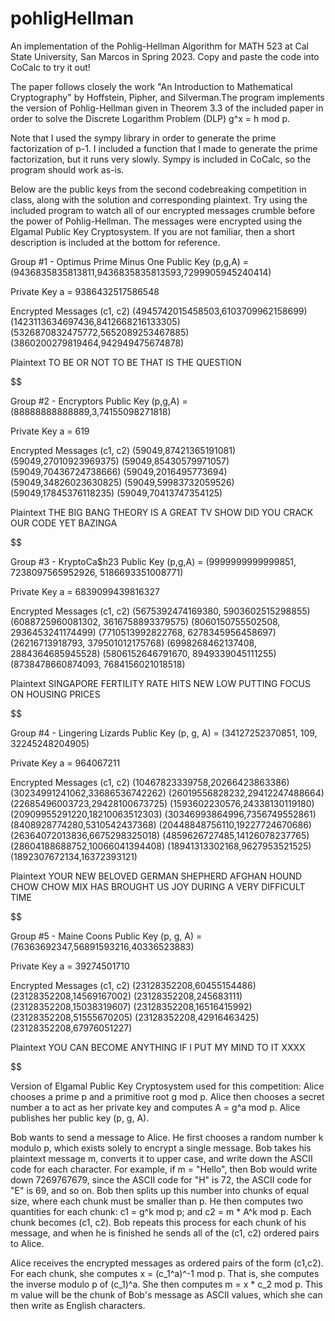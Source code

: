 # pohligHellman
An implementation of the Pohlig-Hellman Algorithm for MATH 523 at Cal State University, San Marcos in Spring 2023. Copy and paste the code into CoCalc to try it out!

The paper follows closely the work "An Introduction to Mathematical Cryptography" by Hoffstein, Pipher, and Silverman.The program implements the version of Pohlig-Hellman given in Theorem 3.3 of the included paper in order to solve the Discrete Logarithm Problem (DLP) g^x = h mod p. 

Note that I used the sympy library in order to generate the prime factorization of p-1. I included a function that I made to generate the prime factorization, but it runs very slowly. Sympy is included in CoCalc, so the program should work as-is.

Below are the public keys from the second codebreaking competition in class, along with the solution and corresponding plaintext. Try using the included program to watch all of our encrypted messages crumble before the power of Pohlig-Hellman. The messages were encrypted using the Elgamal Public Key Cryptosystem. If you are not familiar, then a short description is included at the bottom for reference.



Group #1 - Optimus Prime Minus One
Public Key (p,g,A) = (9436835835813811,9436835835813593,7299905945240414)

Private Key a = 9386432517586548

Encrypted Messages (c1, c2)
(4945742015458503,6103709962158699)
(1423113634697436,8412668216133305)
(5326870832475772,5652089253467885)
(3860200279819464,942949475674878)

Plaintext
TO BE OR NOT TO BE THAT IS THE QUESTION

$$$$$$$$$$$$$$$$$$$$$$$$$$$$$$$$$$$$$$$$$$$$$$$$$$$$$$$$$$$$$$$$$$$$$$$$$$

Group #2 - Encryptors
Public Key (p,g,A) = (88888888888889,3,74155098271818)

Private Key a = 619

Encrypted Messages (c1, c2)
(59049,87421365191081)
(59049,27010923969375)
(59049,85430579971057)
(59049,70436724738666)
(59049,2016495773694)
(59049,34826023630825)
(59049,59983732059526)
(59049,17845376118235)
(59049,70413747354125)

Plaintext
THE BIG BANG THEORY IS A GREAT TV SHOW DID YOU CRACK OUR CODE YET BAZINGA

$$$$$$$$$$$$$$$$$$$$$$$$$$$$$$$$$$$$$$$$$$$$$$$$$$$$$$$$$$$$$$$$$$$$$$$$$$

Group #3 - KryptoCa$h23
Public Key (p,g,A) = (9999999999999851, 7238097565952926, 5186693351008771)

Private Key a = 6839099439816327

Encrypted Messages (c1, c2)
(5675392474169380, 5903602515298855)
(6088725960081302, 3616758893379575)
(8060150755502508, 2936453241174499)
(7710513992822768, 6278345956458697)
(26216713918793, 379501012175768)
(6998268462137408, 2884364685945528)
(5806152646791670, 8949339045111255)
(8738478660874093, 7684156021018518)

Plaintext
SINGAPORE FERTILITY RATE HITS NEW LOW PUTTING FOCUS ON HOUSING PRICES

$$$$$$$$$$$$$$$$$$$$$$$$$$$$$$$$$$$$$$$$$$$$$$$$$$$$$$$$$$$$$$$$$$$$$$$$$$

Group #4 - Lingering Lizards
Public Key (p, g, A) = (34127252370851, 109, 32245248204905)

Private Key a = 964067211

Encrypted Messages (c1, c2)
(10467823339758,20266423863386)
(30234991241062,33686536742262)
(26019556828232,29412247488664)
(22685496003723,29428100673725)
(1593602230576,24338130119180)
(20909955291220,18210063512303)
(30346993864996,7356749552861)
(8408928774280,5310542437368)
(20448848756110,19227724670686)
(26364072013836,6675298325018)
(4859626727485,14126078237765)
(28604188688752,10066041394408)
(18941313302168,9627953521525)
(1892307672134,16372393121)

Plaintext
YOUR NEW BELOVED GERMAN SHEPHERD AFGHAN HOUND CHOW CHOW MIX HAS BROUGHT US JOY DURING A VERY DIFFICULT TIME

$$$$$$$$$$$$$$$$$$$$$$$$$$$$$$$$$$$$$$$$$$$$$$$$$$$$$$$$$$$$$$$$$$$$$$$$$$

Group #5 - Maine Coons
Public Key (p, g, A) = (76363692347,56891593216,40336523883)

Private Key a = 39274501710

Encrypted Messages (c1, c2)
(23128352208,60455154486)
(23128352208,14569167002)
(23128352208,245683111)
(23128352208,15038319607)
(23128352208,16516415992)
(23128352208,51555670205)
(23128352208,42916463425)
(23128352208,67976051227)

Plaintext
YOU CAN BECOME ANYTHING IF I PUT MY MIND TO IT XXXX

$$$$$$$$$$$$$$$$$$$$$$$$$$$$$$$$$$$$$$$$$$$$$$$$$$$$$$$$$$$$$$$$$$$$$$$$$$

Version of Elgamal Public Key Cryptosystem used for this competition:
Alice chooses a prime p and a primitive root g mod p. Alice then chooses a secret number a to act as her private key and computes A = g^a mod p. Alice publishes her public key (p, g, A).

Bob wants to send a message to Alice. He first chooses a random number k modulo p, which exists solely to encrypt a single message. Bob takes his plaintext message m, converts it to upper case, and write down the ASCII code for each character. For example, if m = "Hello", then Bob would write down 7269767679, since the ASCII code for "H" is 72, the ASCII code for "E" is 69, and so on. Bob then splits up this number into chunks of equal size, where each chunk must be smaller than p. He then computes two quantities for each chunk: c1 = g^k mod p; and c2 = m * A^k mod p. Each chunk becomes (c1, c2). Bob repeats this process for each chunk of his message, and when he is finished he sends all of the (c1, c2) ordered pairs to Alice.

Alice receives the encrypted messages as ordered pairs of the form (c1,c2). For each chunk, she computes x = (c_1^a)^-1 mod p. That is, she computes the inverse modulo p of (c_1)^a. She then computes m = x * c_2 mod p. This m value will be the chunk of Bob's message as ASCII values, which she can then write as English characters.
